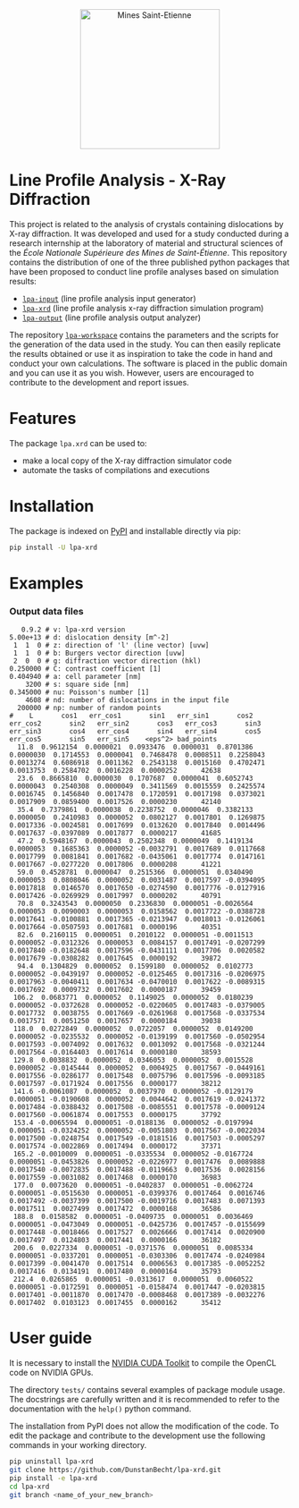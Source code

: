 <div align="center">
  <img width="250" src="https://dunstan.becht.network/views/signatures/mines.svg" alt="Mines Saint-Etienne">
</div>

# Line Profile Analysis - X-Ray Diffraction

This project is related to the analysis of crystals containing dislocations by X-ray diffraction. It was developed and used for a study conducted during a research internship at the laboratory of material and structural sciences of the *École Nationale Supérieure des Mines de Saint-Étienne*. This repository contains the distribution of one of the three published python packages that have been proposed to conduct line profile analyses based on simulation results:
* [`lpa-input`](https://github.com/DunstanBecht/lpa-input) (line profile analysis input generator)
* [`lpa-xrd`](https://github.com/DunstanBecht/lpa-xrd) (line profile analysis x-ray diffraction simulation program)
* [`lpa-output`](https://github.com/DunstanBecht/lpa-output) (line profile analysis output analyzer)

The repository [`lpa-workspace`](https://github.com/DunstanBecht/lpa-workspace) contains the parameters and the scripts for the generation of the data used in the study. You can then easily replicate the results obtained or use it as inspiration to take the code in hand and conduct your own calculations. The software is placed in the public domain and you can use it as you wish. However, users are encouraged to contribute to the development and report issues.

# Features

The package `lpa.xrd` can be used to:
* make a local copy of the X-ray diffraction simulator code
* automate the tasks of compilations and executions

# Installation

The package is indexed on [PyPI](https://pypi.org/project/lpa-xrd/) and installable directly via pip:
```bash
pip install -U lpa-xrd
```

# Examples

### Output data files
```
   0.9.2 # v: lpa-xrd version
5.00e+13 # d: dislocation density [m^-2]
 1  1  0 # z: direction of 'l' (line vector) [uvw]
 1  1  0 # b: Burgers vector direction [uvw] 
 2  0  0 # g: diffraction vector direction (hkl)
0.250000 # C: contrast coefficient [1]
0.404940 # a: cell parameter [nm]
    3200 # s: square side [nm]
0.345000 # nu: Poisson's number [1]
    4608 # nd: number of dislocations in the input file
  200000 # np: number of random points
#    L       cos1   err_cos1       sin1   err_sin1       cos2   err_cos2       sin2   err_sin2       cos3   err_cos3       sin3   err_sin3       cos4   err_cos4       sin4   err_sin4       cos5   err_cos5       sin5   err_sin5    <eps^2> bad_points
  11.8  0.9612154  0.0000021  0.0933476  0.0000031  0.8701386  0.0000030  0.1714553  0.0000041  0.7468478  0.0008511  0.2258043  0.0013274  0.6086918  0.0011362  0.2543138  0.0015160  0.4702471  0.0013753  0.2584702  0.0016228  0.0000252      42638
  23.6  0.8665810  0.0000030  0.1707687  0.0000041  0.6052743  0.0000043  0.2540308  0.0000049  0.3411569  0.0015559  0.2425574  0.0016745  0.1456840  0.0017478  0.1720591  0.0017198  0.0373021  0.0017909  0.0859400  0.0017526  0.0000230      42140
  35.4  0.7379861  0.0000038  0.2238752  0.0000046  0.3382133  0.0000050  0.2410983  0.0000052  0.0802127  0.0017801  0.1269875  0.0017336 -0.0024581  0.0017699  0.0132620  0.0017840  0.0014496  0.0017637 -0.0397089  0.0017877  0.0000217      41685
  47.2  0.5948167  0.0000043  0.2502348  0.0000049  0.1419134  0.0000053  0.1685363  0.0000052 -0.0032791  0.0017689  0.0117668  0.0017799  0.0081841  0.0017682 -0.0435061  0.0017774  0.0147161  0.0017667 -0.0277220  0.0017806  0.0000208      41221
  59.0  0.4528781  0.0000047  0.2515366  0.0000051  0.0340490  0.0000053  0.0808046  0.0000052  0.0031487  0.0017597 -0.0394095  0.0017818  0.0146570  0.0017650 -0.0274590  0.0017776 -0.0127916  0.0017426 -0.0269929  0.0017997  0.0000202      40791
  70.8  0.3243543  0.0000050  0.2336830  0.0000051 -0.0026564  0.0000053  0.0090003  0.0000053  0.0158562  0.0017722 -0.0388728  0.0017641 -0.0100881  0.0017365 -0.0213947  0.0018013 -0.0126061  0.0017664 -0.0507593  0.0017681  0.0000196      40351
  82.6  0.2160115  0.0000051  0.2010122  0.0000051 -0.0011513  0.0000052 -0.0312326  0.0000053  0.0084157  0.0017491 -0.0207299  0.0017840 -0.0182648  0.0017596 -0.0431111  0.0017706  0.0020582  0.0017679 -0.0308282  0.0017645  0.0000192      39872
  94.4  0.1304829  0.0000052  0.1599180  0.0000052  0.0102773  0.0000052 -0.0439197  0.0000052 -0.0125465  0.0017316 -0.0206975  0.0017963 -0.0040411  0.0017634 -0.0470010  0.0017622 -0.0089315  0.0017692  0.0009732  0.0017602  0.0000187      39459
 106.2  0.0683771  0.0000052  0.1149025  0.0000052  0.0180239  0.0000052 -0.0372628  0.0000052 -0.0220605  0.0017483 -0.0379005  0.0017732  0.0038755  0.0017669 -0.0261968  0.0017568 -0.0337534  0.0017571  0.0051250  0.0017657  0.0000184      39038
 118.0  0.0272849  0.0000052  0.0722057  0.0000052  0.0149200  0.0000052 -0.0235532  0.0000052 -0.0139199  0.0017560 -0.0502954  0.0017593 -0.0074092  0.0017632  0.0013092  0.0017568 -0.0321244  0.0017564 -0.0164403  0.0017614  0.0000180      38593
 129.8  0.0038832  0.0000052  0.0346053  0.0000052  0.0015528  0.0000052 -0.0145444  0.0000052  0.0004925  0.0017567 -0.0449161  0.0017556 -0.0286177  0.0017548  0.0075796  0.0017596 -0.0093185  0.0017597 -0.0171924  0.0017556  0.0000177      38212
 141.6 -0.0061087  0.0000052  0.0037970  0.0000052 -0.0129179  0.0000051 -0.0190608  0.0000052  0.0044642  0.0017619 -0.0241372  0.0017484 -0.0388432  0.0017508 -0.0085551  0.0017578 -0.0009124  0.0017560 -0.0061874  0.0017553  0.0000175      37792
 153.4 -0.0065594  0.0000051 -0.0188136  0.0000052 -0.0197994  0.0000051 -0.0324252  0.0000052 -0.0051803  0.0017567 -0.0022034  0.0017500 -0.0248754  0.0017549 -0.0181516  0.0017503 -0.0005297  0.0017574 -0.0022869  0.0017494  0.0000172      37371
 165.2 -0.0010009  0.0000051 -0.0335534  0.0000052 -0.0167724  0.0000051 -0.0453826  0.0000052 -0.0226977  0.0017476  0.0089888  0.0017540 -0.0072835  0.0017488 -0.0119663  0.0017536  0.0028156  0.0017559 -0.0031082  0.0017468  0.0000170      36983
 177.0  0.0073620  0.0000051 -0.0402837  0.0000051 -0.0062724  0.0000051 -0.0515630  0.0000051 -0.0399376  0.0017464  0.0016746  0.0017492 -0.0037399  0.0017500 -0.0019716  0.0017483  0.0071393  0.0017511  0.0027499  0.0017472  0.0000168      36586
 188.8  0.0158582  0.0000051 -0.0409735  0.0000051  0.0036469  0.0000051 -0.0473049  0.0000051 -0.0425736  0.0017457 -0.0155699  0.0017448 -0.0018466  0.0017527  0.0026666  0.0017414  0.0020900  0.0017497  0.0124803  0.0017441  0.0000166      36182
 200.6  0.0227334  0.0000051 -0.0371576  0.0000051  0.0085334  0.0000051 -0.0337201  0.0000051 -0.0303306  0.0017474 -0.0240984  0.0017399 -0.0041470  0.0017514  0.0006563  0.0017385 -0.0052252  0.0017416  0.0134191  0.0017480  0.0000164      35793
 212.4  0.0265865  0.0000051 -0.0313617  0.0000051  0.0060522  0.0000051 -0.0172591  0.0000051 -0.0158474  0.0017447 -0.0203815  0.0017401 -0.0011870  0.0017470 -0.0008468  0.0017389 -0.0032276  0.0017402  0.0103123  0.0017455  0.0000162      35412
```

# User guide

It is necessary to install the [NVIDIA CUDA Toolkit](https://developer.nvidia.com/cuda-downloads) to compile the OpenCL code on NVIDIA GPUs.

The directory `tests/` contains several examples of package module usage. The docstrings are carefully written and it is recommended to refer to the documentation with the `help()` python command.

The installation from PyPI does not allow the modification of the code. To edit the package and contribute to the development use the following commands in your working directory.
```bash
pip uninstall lpa-xrd
git clone https://github.com/DunstanBecht/lpa-xrd.git
pip install -e lpa-xrd
cd lpa-xrd
git branch <name_of_your_new_branch>
```

